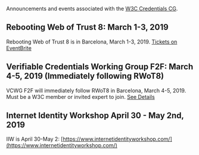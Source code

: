 Announcements and events associated with the [W3C Credentials CG](https://w3c-ccg.github.io).

## Rebooting Web of Trust 8: March 1-3, 2019

Rebooting Web of Trust 8 is in Barcelona, March 1-3, 2019. [Tickets on EventBrite](https://www.eventbrite.com/e/rebooting-the-web-of-trust-viii-spring-2019-barcelona-tickets-54843077120)

## Verifiable Credentials Working Group F2F: March 4-5, 2019 (Immediately following RWoT8)

VCWG F2F will immediately follow RWoT8 in Barcelona, March 4-5, 2019. Must be a W3C member or invited expert to join. [See Details](https://github.com/w3c/verifiable-claims/tree/master/f2f/2019-03-Barcelona) 

## Internet Identity Workshop April 30 - May 2nd, 2019

IIW is April 30-May 2: [https://www.internetidentityworkshop.com/](https://www.internetidentityworkshop.com/)
